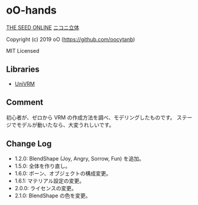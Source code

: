 ﻿# oO-hands

[THE SEED ONLINE](https://seed.online/items/dfe8fcc0060c962f426fc762ae7b1205e89fa8a709ecc782eb047bb7cef9587a)
[ニコニ立体](https://3d.nicovideo.jp/works/td53409)

Copyright (c) 2019 oO (https://github.com/oocytanb)

MIT Licensed

## Libraries

- [UniVRM](https://github.com/vrm-c/UniVRM)

## Comment

初心者が、ゼロから VRM の作成方法を調べ、モデリングしたものです。
ステージでモデルが動いたなら、大変うれしいです。

## Change Log

- 1.2.0: BlendShape (Joy, Angry, Sorrow, Fun) を追加。
- 1.5.0: 全体を作り直し。
- 1.6.0: ボーン、オブジェクトの構成変更。
- 1.6.1: マテリアル設定の変更。
- 2.0.0: ライセンスの変更。
- 2.1.0: BlendShape の色を変更。
